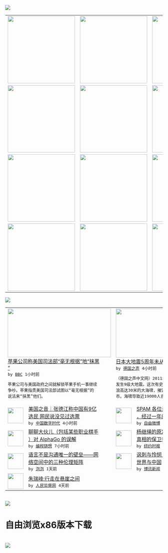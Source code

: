 

<a href="https://github.com/greatfire/z/raw/master/FreeBrowser.apk"><img src="https://raw.githubusercontent.com/greatfire/wiki/master/x/header.png" /></a><table><tr><td width="262" align="center" valign="center"><a href="https://github.com/greatfire/wiki/wiki/nyt" title="纽约时报中文网 国际纵览"><img src="https://raw.githubusercontent.com/greatfire/wiki/master/x/nyt_flag.png" width="215"/></a></td><td width="262" align="center" valign="center"><a href="https://github.com/greatfire/wiki/wiki/dw" title=""><img src="https://raw.githubusercontent.com/greatfire/wiki/master/x/dw_flag.png" width="215"/></a></td><td width="262" align="center" valign="center"><a href="https://github.com/greatfire/wiki/wiki/rmjd" title=""><img src="https://raw.githubusercontent.com/greatfire/wiki/master/x/rmjd_flag.png" width="215"/></a></td></tr><tr><td width="262" align="center" valign="center"><a href="https://github.com/paopaonetizen/website" title="泡泡 - 未经审查的互联网信息"><img src="https://raw.githubusercontent.com/greatfire/wiki/master/x/pp_flag.png" width="215"/></a></td><td width="262" align="center" valign="center"><a href="https://github.com/getlantern/mirror" title="以及自由微博和GreatFire.org官方中文论坛"><img src="https://raw.githubusercontent.com/greatfire/wiki/master/x/lantern_flag.png" width="215"/></a></td><td width="262" align="center" valign="center"><a href="https://github.com/cdtmirrors/m/" title=""><img src="https://raw.githubusercontent.com/greatfire/wiki/master/x/cdt_flag.png" width="215"/></a></td></tr><tr><td width="262" align="center" valign="center"><a href="https://github.com/program-think/blog" title="编程随想的博客"><img src="https://raw.githubusercontent.com/greatfire/wiki/master/x/pt_flag.png" width="215"/></a></td><td width="262" align="center" valign="center"><a href="https://github.com/greatfire/wiki/wiki/bbc" title=""><img src="https://raw.githubusercontent.com/greatfire/wiki/master/x/bbc_flag.png" width="215"/></a></td><td width="262" align="center" valign="center"><a href="https://github.com/freeweibo/s" title="自由微博 - 匿名和不受屏蔽的新浪微博搜索"><img src="https://raw.githubusercontent.com/greatfire/wiki/master/x/fw_flag.png" width="215"/></a></td></tr><tr><td width="262" align="center" valign="center"><a href="https://github.com/greatfire/wiki/wiki/google" title=""><img src="https://raw.githubusercontent.com/greatfire/wiki/master/x/google_flag.png" width="215"/></a></td><td width="262" align="center" valign="center"><a href="https://github.com/bxnews/boxun" title=""><img src="https://raw.githubusercontent.com/greatfire/wiki/master/x/bx_flag.png" width="215"/></a></td><td width="262" align="center" valign="center"><a href="https://github.com/greatfire/wiki/wiki/open-source" title="欢迎访问GreatFire.org开发者项目网站"><img src="https://raw.githubusercontent.com/greatfire/wiki/master/x/open-source_flag.png" width="215"/></a></td></tr></table><img src="https://raw.githubusercontent.com/greatfire/wiki/master/x/newsfeed text.png" /><table cols="4"><tr><td colspan="2" width="380"><a href="http://www.bbc.com/zhongwen/simp/world/2016/03/160311_apple_hits_back_doj"><img src="http://a.files.bbci.co.uk/worldservice/live/assets/images/2016/03/01/160301101621_apple_fbi_144x81_getty_nocredit.jpg" width="330" height="156"/></a></br><a href="http://www.bbc.com/zhongwen/simp/world/2016/03/160311_apple_hits_back_doj">苹果公司称美国司法部“毫无根据”地“抹黑<br/>”</a></br><kbd> by <a href="http://www.bbc.co.uk/zhongwen/simp">BBC</a> 1小时前 </kbd></br><pre>苹果公司与美国政府之间就解锁苹果手机一事继续<br/>争吵。苹果指责美国司法部试图以“毫无根据”的<br/>说法来“抹黑”他们。</pre></td><td colspan="2" width="380"><a href="http://dw.com/p/1IBS1?maca=chi-GK-text-greatfire-all-chinese-15625-xml-mrss"><img src="http://www.dw.com/image/0,,15642302_302,00.jpg" width="330" height="156"/></a></br><a href="http://dw.com/p/1IBS1?maca=chi-GK-text-greatfire-all-chinese-15625-xml-mrss">日本大地震5周年未从事故中吸取教训？</a></br><kbd> by <a href="http://dw.de">德国之声</a> 4小时前 </kbd></br><pre>（德国之声中文网）2011年3月11日，日本<br/>发生9级大地震。这次有史以来最严重地震引发海<br/>浪高达30米的大海啸，摧毁了260多个海岸城<br/>市。海啸导致近19000人丧...</pre></td></tr><tr><td><img src="https://i0.wp.com/chinadigitaltimes.net/chinese/files/2016/03/%E6%A2%81%E6%A0%91%E6%96%B0.jpg?resize=400%2C585" width="50" height="50"/></td><td width="280"><a href="https://chinadigitaltimes.net/chinese/2016/03/%E5%BC%A0%E5%BE%B7%E6%B1%9F%E7%A7%B0%E4%B8%AD%E5%9B%BD%E6%9C%899%E4%BA%BF%E9%80%89%E6%B0%91-%E7%BD%91%E6%B0%91%E8%AF%B4%E6%B2%A1%E8%A7%81%E8%BF%87%E9%80%89%E7%A5%A8/">美国之音｜张德江称中国有9亿<br/>选民 网民说没见过选票</a></br><kbd> by <a href="http://chinadigitaltimes.net/chinese/">中国数字时代</a> 4小时前 </kbd></td><td><img src="http://ww4.sinaimg.cn/large/471196edjw1f1svsg43x6j209k09ka9y.jpg" width="50" height="50"/></td><td width="280"><a href="https://freeweibo.com/weibo/3951841080929276">SPAM 各位亲爱的家人朋友<br/>，经过一年的准备，我的...</a></br><kbd> by <a href="https://freeweibo.com/">自由微博</a> 5小时前 </kbd></td></tr><tr><td><img src="http://lh3.googleusercontent.com/pBXhMg2e-kFTdYaD-30ocFiwQY6APV6pwFBndazI-zjxwIHlQiCl29V0bg18Sm6DCoZZN8fmbn3lgDcEoh7-x3VGZERrCm2eQXTyf1XelIufobWNwzkmFtKoEjJtnc7SjHaNxnd2d0w" width="50" height="50"/></td><td width="280"><a href="http://feedproxy.google.com/~r/programthink/~3/u2XLp_dDWqo/AlphaGo.html">聊聊大伙儿（包括某些职业棋手<br/>）对 AlphaGo 的误解</a></br><kbd> by <a href="http://program-think.blogspot.com">编程随想</a> 7小时前 </kbd></td><td><img src="http://static01.nyt.com/images/2016/03/10/world/10chinayang-web1/10chinayang-web1-articleLarge.jpg" width="50" height="50"/></td><td width="280"><a href="https://d3qlz4p8smvoli.cloudfront.net/china/20160311/c11chinayang/">杨继绳的原定赴美演讲：记者是<br/>真相的保卫者</a></br><kbd> by <a href="http://m.cn.nytimes.com/">纽约时报</a> 10小时前 </kbd></td></tr><tr><td><img src="https://pao-pao.net/sites/pao-pao.net/files/styles/large/public/wen_zhong_tu_.jpeg?itok=igyuk8TW" width="50" height="50"/></td><td width="280"><a href="https://pao-pao.net/article/678">语言不是沟通唯一的壁垒——网<br/>络空间中的三种伦理矩阵</a></br><kbd> by <a href="https://pao-pao.net">泡泡</a> 1天前 </kbd></td><td><img src="http://www.boxun.com/news/images/2016/03/201603090012intl1.jpg" width="50" height="50"/></td><td width="280"><a href="http://www.boxun.com/news/gb/intl/2016/03/201603090012.shtml">讽刺与怜悯：叙利亚难民潮中的<br/>世界与中国</a></br><kbd> by <a href="http://www.boxun.com">博讯新闻</a> 2天前 </kbd></td></tr><tr><td><img src="http://www.rmjdw.com/uploads/160307/3-16030G3341J52.jpg" width="50" height="50"/></td><td width="280"><a href="http://www.rmjdw.com//fazhizhongguo/20160307/15517.html">朱瑞峰:行走在悬崖之间 </a></br><kbd> by <a href="http://www.rmjdw.com/">人民监督网</a> 4天前 </kbd></td></table></br><a href="https://github.com/greatfire/z/raw/master/FreeBrowser.apk"><img src="https://raw.githubusercontent.com/greatfire/wiki/master/x/download app.png" /></a><h1>自由浏览x86版本下载<h1><a href="https://github.com/greatfire/z/raw/master/FreeBrowser-x86.apk"><img src="https://raw.githubusercontent.com/greatfire/images/master/fb86.qr.png" /></a>